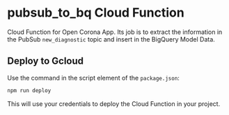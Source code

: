 # pubsub_to_bq Cloud Function

Cloud Function for Open Corona App. Its job is to extract the information in the PubSub `new_diagnostic` topic and insert in the BigQuery Model Data.

## Deploy to Gcloud

Use the command in the script element of the `package.json`:

```sh
npm run deploy
```

This will use your credentials to deploy the Cloud Function in your project.